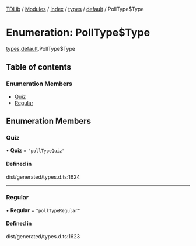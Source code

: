 [TDLib](../README.md) / [Modules](../modules.md) / [index](../modules/index.md) / [types](../modules/index.types.md) / [default](../modules/index.types.default.md) / PollType$Type

# Enumeration: PollType$Type

[types](../modules/index.types.md).[default](../modules/index.types.default.md).PollType$Type

## Table of contents

### Enumeration Members

- [Quiz](index.types.default.PollType_Type.md#quiz)
- [Regular](index.types.default.PollType_Type.md#regular)

## Enumeration Members

### Quiz

• **Quiz** = ``"pollTypeQuiz"``

#### Defined in

dist/generated/types.d.ts:1624

___

### Regular

• **Regular** = ``"pollTypeRegular"``

#### Defined in

dist/generated/types.d.ts:1623

